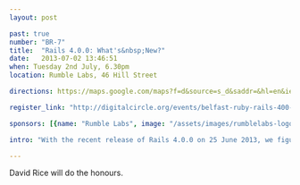```yaml
---
layout: post

past: true
number: "BR-7"
title:  "Rails 4.0.0: What's&nbsp;New?"
date:   2013-07-02 13:46:51
when: Tuesday 2nd July, 6.30pm
location: Rumble Labs, 46 Hill Street

directions: https://maps.google.com/maps?f=d&source=s_d&saddr=&hl=en&ie=UTF8&layer=c&daddr=The+Rumble+Laboratory+%4054.60231963589608,-5.927209854125977

register_link: "http://digitalcircle.org/events/belfast-ruby-rails-400-whats-new"

sponsors: [{name: "Rumble Labs", image: "/assets/images/rumblelabs-logo.png", link: "http://rumblelabs.com"}]

intro: "With the recent release of Rails 4.0.0 on 25 June 2013, we figured it would be the perfect time to get an introduction to some of the differences from previous versions and the new features introduced, whilst celebrating over a few beers. "

---
```

 David Rice will do the honours.